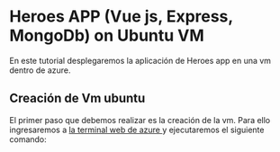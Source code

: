 #   Heroes APP (Vue js, Express, MongoDb) on Ubuntu VM

En este tutorial desplegaremos la aplicación de Heroes app en una vm dentro de azure.

##  Creación de Vm ubuntu

El primer paso que debemos realizar es la creación de la vm. Para ello ingresaremos a <a href="https://shell.azure.com">la terminal web de azure </a> y ejecutaremos el siguiente comando:

